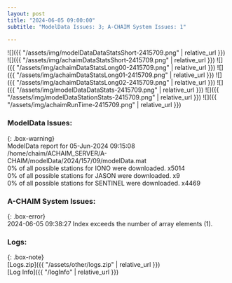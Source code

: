 ```yaml
---
layout: post
title: "2024-06-05 09:00:00"
subtitle: "ModelData Issues: 3; A-CHAIM System Issues: 1"

---
```


![]({{ "/assets/img/modelDataDataStatsShort-2415709.png" | relative_url }})
![]({{ "/assets/img/achaimDataStatsShort-2415709.png" | relative_url }})
![]({{ "/assets/img/achaimDataStatsLong00-2415709.png" | relative_url }})
![]({{ "/assets/img/achaimDataStatsLong01-2415709.png" | relative_url }})
![]({{ "/assets/img/achaimDataStatsLong02-2415709.png" | relative_url }})
![]({{ "/assets/img/modelDataDataStats-2415709.png" | relative_url }})
![]({{ "/assets/img/modelDataStationStats-2415709.png" | relative_url }})
![]({{ "/assets/img/achaimRunTime-2415709.png" | relative_url }})


### ModelData Issues:  
  
{: .box-warning}  
 ModelData report for 05-Jun-2024 09:15:08   
 /home/chaim/ACHAIM_SERVER/A-CHAIM/modelData/2024/157/09/modelData.mat   
 0% of all possible stations for IONO were downloaded. x5014   
 0% of all possible stations for JASON were downloaded. x9   
 0% of all possible stations for SENTINEL were downloaded. x4469   
  
### A-CHAIM System Issues:  
  
{: .box-error}  
2024-06-05 09:38:27 Index exceeds the number of array elements (1).  

### Logs:  
  
{: .box-note}  
[Logs.zip]({{ "/assets/other/logs.zip" | relative_url }})  
[Log Info]({{ "/logInfo" | relative_url }})  
